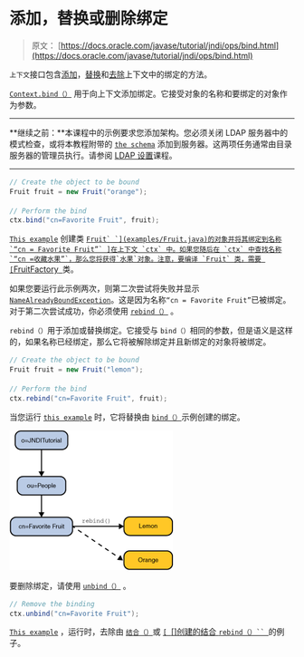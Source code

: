 # 添加，替换或删除绑定

> 原文： [https://docs.oracle.com/javase/tutorial/jndi/ops/bind.html](https://docs.oracle.com/javase/tutorial/jndi/ops/bind.html)

`上下文`接口包含[添加](#BIND)，[替换](#REBIND)和[去除](#UNBIND)上下文中的绑定的方法。

[`Context.bind（）`](https://docs.oracle.com/javase/8/docs/api/javax/naming/Context.html#bind-javax.naming.Name-java.lang.Object-) 用于向上下文添加绑定。它接受对象的名称和要绑定的对象作为参数。

* * *

**继续之前：**本课程中的示例要求您添加架构。您必须关闭 LDAP 服务器中的模式检查，或将本教程附带的 [`the schema`](../software/config/java.schema) 添加到服务器。这两项任务通常由目录服务器的管理员执行。请参阅 [LDAP 设置](../software/content.html)课程。

* * *

```java
// Create the object to be bound
Fruit fruit = new Fruit("orange");

// Perform the bind
ctx.bind("cn=Favorite Fruit", fruit);

```

[`This example`](examples/Bind.java) 创建类 [``Fruit` `](examples/Fruit.java)的对象并将其绑定到名称`“cn = Favorite Fruit”` ]在上下文 `ctx` 中。如果您随后在 `ctx` 中查找名称`“cn =收藏水果”`，那么您将获得`水果`对象。注意，要编译 `Fruit` 类，需要 [``FruitFactory` `](examples/FruitFactory.java)类。

如果您要运行此示例两次，则第二次尝试将失败并显示 [`NameAlreadyBoundException`](https://docs.oracle.com/javase/8/docs/api/javax/naming/NameAlreadyBoundException.html)。这是因为名称`“cn = Favorite Fruit”`已被绑定。对于第二次尝试成功，你必须使用 [`rebind（）`](https://docs.oracle.com/javase/8/docs/api/javax/naming/Context.html#rebind-javax.naming.Name-java.lang.Object-) 。

`rebind（）`用于添加或替换绑定。它接受与 `bind（）`相同的参数，但是语义是这样的，如果名称已经绑定，那么它将被解除绑定并且新绑定的对象将被绑定。

```java
// Create the object to be bound
Fruit fruit = new Fruit("lemon");

// Perform the bind
ctx.rebind("cn=Favorite Fruit", fruit);

```

当您运行 [`this example`](examples/Rebind.java) 时，它将替换由 [``bind（）``](examples/Bind.java)示例创建的绑定。

![The binding to lemon is being replaced by a bind to orange.](img/eefa848fa1d4d177ea98c5dced7600a3.jpg)

要删除绑定，请使用 [`unbind（）`](https://docs.oracle.com/javase/8/docs/api/javax/naming/Context.html#unbind-javax.naming.Name-) 。

```java
// Remove the binding
ctx.unbind("cn=Favorite Fruit");

```

[`This example`](examples/Unbind.java) ，运行时，去除由 [``结合（）``](examples/Bind.java)或 [`[ `[]创建的结合 `rebind（）`` `](examples/Rebind.java)的例子。